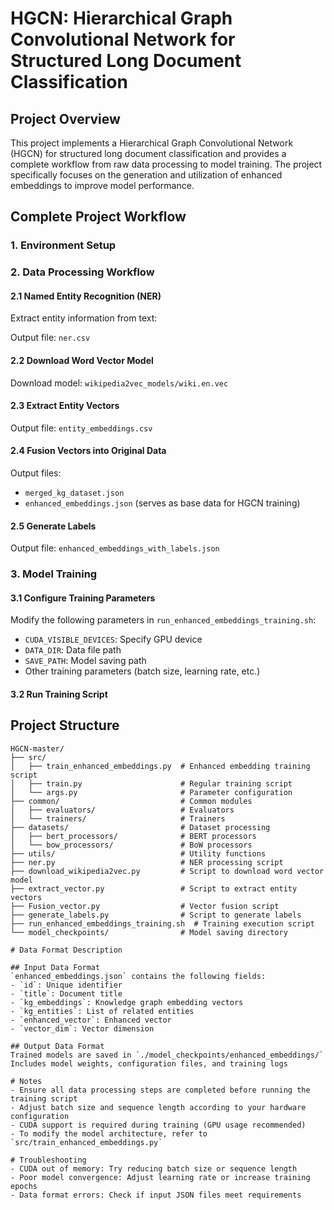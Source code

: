 # HGCN: Hierarchical Graph Convolutional Network for Structured Long Document Classification

## Project Overview
This project implements a Hierarchical Graph Convolutional Network (HGCN) for structured long document classification and provides a complete workflow from raw data processing to model training. The project specifically focuses on the generation and utilization of enhanced embeddings to improve model performance.

## Complete Project Workflow

### 1. Environment Setup

### 2. Data Processing Workflow

#### 2.1 Named Entity Recognition (NER)
Extract entity information from text:

Output file: `ner.csv`

#### 2.2 Download Word Vector Model
Download model: `wikipedia2vec_models/wiki.en.vec`

#### 2.3 Extract Entity Vectors
Output file: `entity_embeddings.csv`

#### 2.4 Fusion Vectors into Original Data
Output files:
- `merged_kg_dataset.json`
- `enhanced_embeddings.json` (serves as base data for HGCN training)

#### 2.5 Generate Labels
Output file: `enhanced_embeddings_with_labels.json`

### 3. Model Training

#### 3.1 Configure Training Parameters
Modify the following parameters in `run_enhanced_embeddings_training.sh`:
- `CUDA_VISIBLE_DEVICES`: Specify GPU device
- `DATA_DIR`: Data file path
- `SAVE_PATH`: Model saving path
- Other training parameters (batch size, learning rate, etc.)

#### 3.2 Run Training Script

## Project Structure
```plaintext
HGCN-master/
├── src/
│   ├── train_enhanced_embeddings.py  # Enhanced embedding training script
│   ├── train.py                      # Regular training script
│   └── args.py                       # Parameter configuration
├── common/                           # Common modules
│   ├── evaluators/                   # Evaluators
│   └── trainers/                     # Trainers
├── datasets/                         # Dataset processing
│   ├── bert_processors/              # BERT processors
│   └── bow_processors/               # BoW processors
├── utils/                            # Utility functions
├── ner.py                            # NER processing script
├── download_wikipedia2vec.py         # Script to download word vector model
├── extract_vector.py                 # Script to extract entity vectors
├── Fusion_vector.py                  # Vector fusion script
├── generate_labels.py                # Script to generate labels
├── run_enhanced_embeddings_training.sh  # Training execution script
└── model_checkpoints/                # Model saving directory

# Data Format Description

## Input Data Format
`enhanced_embeddings.json` contains the following fields:
- `id`: Unique identifier
- `title`: Document title
- `kg_embeddings`: Knowledge graph embedding vectors
- `kg_entities`: List of related entities
- `enhanced_vector`: Enhanced vector
- `vector_dim`: Vector dimension

## Output Data Format
Trained models are saved in `./model_checkpoints/enhanced_embeddings/`  
Includes model weights, configuration files, and training logs

# Notes
- Ensure all data processing steps are completed before running the training script
- Adjust batch size and sequence length according to your hardware configuration
- CUDA support is required during training (GPU usage recommended)
- To modify the model architecture, refer to `src/train_enhanced_embeddings.py`

# Troubleshooting
- CUDA out of memory: Try reducing batch size or sequence length
- Poor model convergence: Adjust learning rate or increase training epochs
- Data format errors: Check if input JSON files meet requirements
